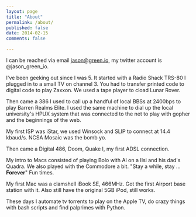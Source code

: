 ```yaml
---
layout: page
title: "About"
permalink: /about/
published: false
date: 2014-02-15
comments: false

---
```



I can be reached via email jason@green.io, my twitter account is @jason_green_io.

I've been geeking out since I was 5. It started with a Radio Shack TRS-80 I plugged in to a small TV on channel 3. You had to transfer printed code to digital code to play Zaxxon. We used a tape player to cload Lunar Rover.

Then came a 386 I used to call up a handful of local BBSs at 2400bps to play Barren Realms Elite. I used the same machine to dial up the local university's HPUX system that was connected to the net to play with gopher and the beginnings of the web. 

My first ISP was iStar, we used Winsock and SLIP to connect at 14.4 kbaud/s. NCSA Mosaic was the bomb yo.

Then came a Digital 486, Doom, Quake I, my first ADSL connection.

My intro to Macs consisted of playing Bolo with Al on a IIsi and his dad's Quadra. We also played with the Commodore a bit. "Stay a while, stay ... **Forever**" Fun times.

My first Mac was a clamshell iBook SE, 466MHz. Got the first Airport base station with it. Also still have the original 5GB iPod, still works.

These days I automate tv torrents to play on the Apple TV, do crazy things with bash scripts and find palprimes with Python.

